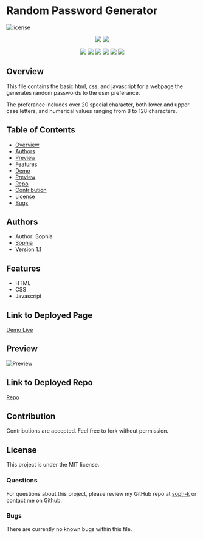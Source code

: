 # Random Password Generator 

![license](https://img.shields.io/badge/license-MIT-red)

<p align="center">
    <img src="https://img.shields.io/github/repo-size/soph-k/random_password_generator"/>
    <img src="https://img.shields.io/github/last-commit/soph-k/random_password_generator"/>
</p>
<p align="center">
    <img src="https://img.shields.io/badge/HTML-yellow"/>
    <img src="https://img.shields.io/badge/CSS-gray"/>
    <img src="https://img.shields.io/badge/Bootstrap-green"/>
    <img src="https://img.shields.io/badge/Javascript-red"/>
    <img src="https://img.shields.io/badge/jQuery-blue"/>
    <img src="https://img.shields.io/badge/OpenWeatherAPI-pink"/>
</p>


## Overview
This file contains the basic html, css, and javascript for a webpage the generates 
random passwords to the user preferance. 

The preferance includes over 20 special character, both lower and upper case letters, 
and numerical values ranging from 8 to 128 characters.


## Table of Contents
- [Overview](#overview)
- [Authors](#authors)
- [Preview](#preview)
- [Features](#features)
- [Demo](#linktodeployedpage)
- [Preview](#preview)
- [Repo](#linktodeployedrepo)
- [Contribution](#contribution)
- [License](#license)
- [Bugs](#bugs)


## Authors
- Author: Sophia
- [Sophia](https://github.com/soph-k)
- Version 1.1


## Features
- HTML
- CSS
- Javascript


## Link to Deployed Page
[Demo Live](https://soph-k.github.io/random_password_generator/)


## Preview
![Preview](.\assests\images\screenshot.png)

    
## Link to Deployed Repo
[Repo](https://github.com/soph-k/random_password_generator)


## Contribution
Contributions are accepted. Feel free to fork without permission.


## License
This project is under the MIT license.


### Questions
For questions about this project, please review my GitHub repo at [soph-k](https://github.com/soph-k) or contact me on Github.
 

### Bugs
There are currently no known bugs within this file.

